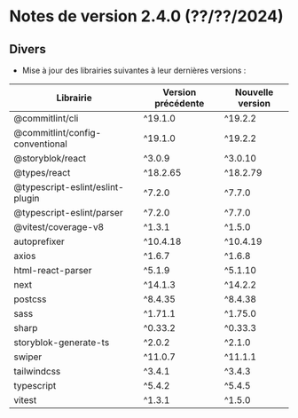 # Notes de version 2.4.0 (??/??/2024)

## Divers

- Mise à jour des librairies suivantes à leur dernières versions :

| Librairie                        | Version précédente | Nouvelle version |
| -------------------------------- | ------------------ | ---------------- |
| @commitlint/cli                  | ^19.1.0            | ^19.2.2          |
| @commitlint/config-conventional  | ^19.1.0            | ^19.2.2          |
| @storyblok/react                 | ^3.0.9             | ^3.0.10          |
| @types/react                     | ^18.2.65           | ^18.2.79         |
| @typescript-eslint/eslint-plugin | ^7.2.0             | ^7.7.0           |
| @typescript-eslint/parser        | ^7.2.0             | ^7.7.0           |
| @vitest/coverage-v8              | ^1.3.1             | ^1.5.0           |
| autoprefixer                     | ^10.4.18           | ^10.4.19         |
| axios                            | ^1.6.7             | ^1.6.8           |
| html-react-parser                | ^5.1.9             | ^5.1.10          |
| next                             | ^14.1.3            | ^14.2.2          |
| postcss                          | ^8.4.35            | ^8.4.38          |
| sass                             | ^1.71.1            | ^1.75.0          |
| sharp                            | ^0.33.2            | ^0.33.3          |
| storyblok-generate-ts            | ^2.0.2             | ^2.1.0           |
| swiper                           | ^11.0.7            | ^11.1.1          |
| tailwindcss                      | ^3.4.1             | ^3.4.3           |
| typescript                       | ^5.4.2             | ^5.4.5           |
| vitest                           | ^1.3.1             | ^1.5.0           |

